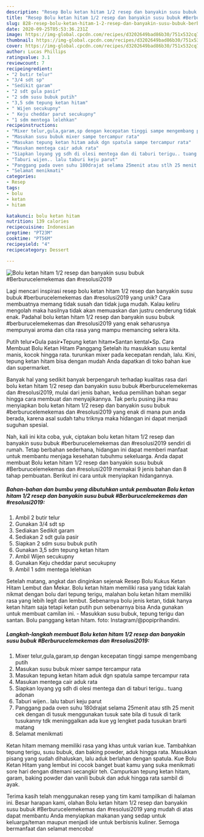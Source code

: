 ```yaml
---
description: "Resep Bolu ketan hitam 1/2 resep dan banyakin susu bubuk #Berburucelemekemas dan #resolusi2019 Anti Gagal"
title: "Resep Bolu ketan hitam 1/2 resep dan banyakin susu bubuk #Berburucelemekemas dan #resolusi2019 Anti Gagal"
slug: 828-resep-bolu-ketan-hitam-1-2-resep-dan-banyakin-susu-bubuk-berburucelemekemas-dan-resolusi2019-anti-gagal
date: 2020-09-25T05:53:36.231Z
image: https://img-global.cpcdn.com/recipes/d3202649bad86b30/751x532cq70/bolu-ketan-hitam-12-resep-dan-banyakin-susu-bubuk-berburucelemekemas-dan-resolusi2019-foto-resep-utama.jpg
thumbnail: https://img-global.cpcdn.com/recipes/d3202649bad86b30/751x532cq70/bolu-ketan-hitam-12-resep-dan-banyakin-susu-bubuk-berburucelemekemas-dan-resolusi2019-foto-resep-utama.jpg
cover: https://img-global.cpcdn.com/recipes/d3202649bad86b30/751x532cq70/bolu-ketan-hitam-12-resep-dan-banyakin-susu-bubuk-berburucelemekemas-dan-resolusi2019-foto-resep-utama.jpg
author: Lucas Phillips
ratingvalue: 3.1
reviewcount: 7
recipeingredient:
- "2 butir telur"
- "3/4 sdt sp"
- "Sedikit garam"
- "2 sdt gula pasir"
- "2 sdm susu bubuk putih"
- "3,5 sdm tepung ketan hitam"
- " Wijen secukupny"
- " Keju cheddar parut secukupny"
- "1 sdm mentega lelehkan"
recipeinstructions:
- "Mixer telur,gula,garam,sp dengan kecepatan tinggi sampe mengembang putih"
- "Masukan susu bubuk mixer sampe tercampur rata"
- "Masukan tepung ketan hitam aduk dgn spatula sampe tercampur rata"
- "Masukan mentega cair aduk rata"
- "Siapkan loyang yg sdh di olesi mentega dan di taburi terigu.. tuang adonan"
- "Taburi wijen.. lalu taburi keju parut"
- "Panggang pada oven suhu 180drajat selama 25menit atau stlh 25 menit cek dengan di tusuk menggunakan tusuk sate bila di tusuk di tarik tusukanny tdk meninggalkan ada kue yg lengket pada tusukan brarti matang"
- "Selamat menikmati"
categories:
- Resep
tags:
- bolu
- ketan
- hitam

katakunci: bolu ketan hitam 
nutrition: 139 calories
recipecuisine: Indonesian
preptime: "PT23M"
cooktime: "PT56M"
recipeyield: "4"
recipecategory: Dessert

---
```



![Bolu ketan hitam 1/2 resep dan banyakin susu bubuk #Berburucelemekemas dan #resolusi2019](https://img-global.cpcdn.com/recipes/d3202649bad86b30/751x532cq70/bolu-ketan-hitam-12-resep-dan-banyakin-susu-bubuk-berburucelemekemas-dan-resolusi2019-foto-resep-utama.jpg)

Lagi mencari inspirasi resep bolu ketan hitam 1/2 resep dan banyakin susu bubuk #berburucelemekemas dan #resolusi2019 yang unik? Cara membuatnya memang tidak susah dan tidak juga mudah. Kalau keliru mengolah maka hasilnya tidak akan memuaskan dan justru cenderung tidak enak. Padahal bolu ketan hitam 1/2 resep dan banyakin susu bubuk #berburucelemekemas dan #resolusi2019 yang enak seharusnya mempunyai aroma dan cita rasa yang mampu memancing selera kita.

Putih telur•Gula pasir•Tepung ketan hitam•Santan kental•Sp. Cara Membuat Bolu Ketan Hitam Panggang Setelah itu masukkan susu kental manis, kocok hingga rata. turunkan mixer pada kecepatan rendah, lalu. Kini, tepung ketan hitam bisa dengan mudah Anda dapatkan di toko bahan kue dan supermarket.

Banyak hal yang sedikit banyak berpengaruh terhadap kualitas rasa dari bolu ketan hitam 1/2 resep dan banyakin susu bubuk #berburucelemekemas dan #resolusi2019, mulai dari jenis bahan, kedua pemilihan bahan segar hingga cara membuat dan menyajikannya. Tak perlu pusing jika mau menyiapkan bolu ketan hitam 1/2 resep dan banyakin susu bubuk #berburucelemekemas dan #resolusi2019 yang enak di mana pun anda berada, karena asal sudah tahu triknya maka hidangan ini dapat menjadi suguhan spesial.


Nah, kali ini kita coba, yuk, ciptakan bolu ketan hitam 1/2 resep dan banyakin susu bubuk #berburucelemekemas dan #resolusi2019 sendiri di rumah. Tetap berbahan sederhana, hidangan ini dapat memberi manfaat untuk membantu menjaga kesehatan tubuhmu sekeluarga. Anda dapat membuat Bolu ketan hitam 1/2 resep dan banyakin susu bubuk #Berburucelemekemas dan #resolusi2019 memakai 9 jenis bahan dan 8 tahap pembuatan. Berikut ini cara untuk menyiapkan hidangannya.

<!--inarticleads1-->

##### Bahan-bahan dan bumbu yang dibutuhkan untuk pembuatan Bolu ketan hitam 1/2 resep dan banyakin susu bubuk #Berburucelemekemas dan #resolusi2019:

1. Ambil 2 butir telur
1. Gunakan 3/4 sdt sp
1. Sediakan Sedikit garam
1. Sediakan 2 sdt gula pasir
1. Siapkan 2 sdm susu bubuk putih
1. Gunakan 3,5 sdm tepung ketan hitam
1. Ambil  Wijen secukupny
1. Gunakan  Keju cheddar parut secukupny
1. Ambil 1 sdm mentega lelehkan


Setelah matang, angkat dan dinginkan sejenak Resep Bolu Kukus Ketan Hitam Lembut dan Mekar. Bolu ketan hitam memiliki rasa yang tidak kalah nikmat dengan bolu dari tepung terigu, malahan bolu ketan hitam memiliki rasa yang lebih legit dan lembut. Sebenarnya bolu jenis ketan, tidak hanya ketan hitam saja tetapi ketan putih pun sebenarnya bisa Anda gunakan untuk membuat camilan ini. - Masukkan susu bubuk, tepung terigu dan santan. Bolu panggang ketan hitam. foto: Instagram/@popiprihandini. 

<!--inarticleads2-->

##### Langkah-langkah membuat Bolu ketan hitam 1/2 resep dan banyakin susu bubuk #Berburucelemekemas dan #resolusi2019:

1. Mixer telur,gula,garam,sp dengan kecepatan tinggi sampe mengembang putih
1. Masukan susu bubuk mixer sampe tercampur rata
1. Masukan tepung ketan hitam aduk dgn spatula sampe tercampur rata
1. Masukan mentega cair aduk rata
1. Siapkan loyang yg sdh di olesi mentega dan di taburi terigu.. tuang adonan
1. Taburi wijen.. lalu taburi keju parut
1. Panggang pada oven suhu 180drajat selama 25menit atau stlh 25 menit cek dengan di tusuk menggunakan tusuk sate bila di tusuk di tarik tusukanny tdk meninggalkan ada kue yg lengket pada tusukan brarti matang
1. Selamat menikmati


Ketan hitam memang memiliki rasa yang khas untuk varian kue. Tambahkan tepung terigu, susu bubuk, dan baking powder, aduk hingga rata. Masukkan pisang yang sudah dihaluskan, lalu aduk berlahan dengan spatula. Kue Bolu Ketan Hitam yang lembut ini cocok banget buat kamu yang suka menikmati sore hari dengan ditemani secangkir teh. Campurkan tepung ketan hitam, garam, baking powder dan vanili bubuk dan aduk hingga rata sambil di ayak. 

Terima kasih telah menggunakan resep yang tim kami tampilkan di halaman ini. Besar harapan kami, olahan Bolu ketan hitam 1/2 resep dan banyakin susu bubuk #Berburucelemekemas dan #resolusi2019 yang mudah di atas dapat membantu Anda menyiapkan makanan yang sedap untuk keluarga/teman maupun menjadi ide untuk berbisnis kuliner. Semoga bermanfaat dan selamat mencoba!
